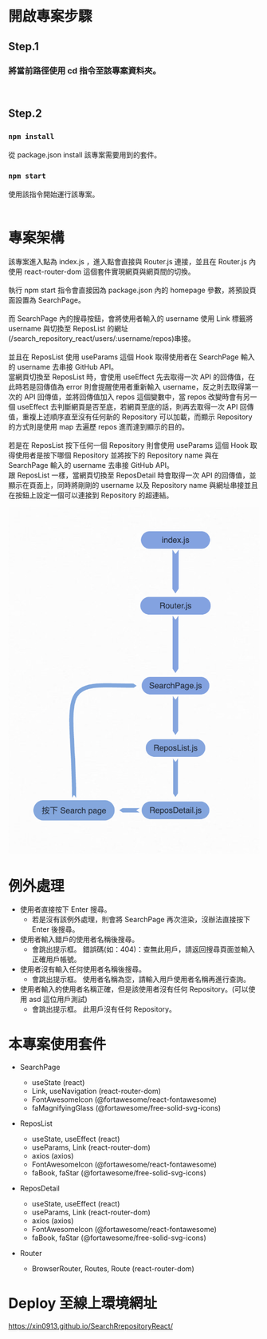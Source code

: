 # 開啟專案步驟
## Step.1
### 將當前路徑使用 cd 指令至該專案資料夾。
<br>

## Step.2
### `npm install`
從 package.json install 該專案需要用到的套件。
### `npm start`
使用該指令開始運行該專案。
<br><br>

# 專案架構
該專案進入點為 index.js ，進入點會直接與 Router.js 連接，並且在 Router.js 內使用 react-router-dom 這個套件實現網頁與網頁間的切換。
<br><br>
執行 npm start 指令會直接因為 package.json 內的 homepage 參數，將預設頁面設置為 SearchPage。
<br><br>
而 SearchPage 內的搜尋按鈕，會將使用者輸入的 username 使用 Link 標籤將 username 與切換至 ReposList 的網址(/search_repository_react/users/:username/repos)串接。
<br><br>
並且在 ReposList 使用 useParams 這個 Hook 取得使用者在 SearchPage 輸入的 username 去串接 GitHub API。<br>
當網頁切換至 ReposList 時，會使用 useEffect 先去取得一次 API 的回傳值，在此時若是回傳值為 error 則會提醒使用者重新輸入 username，反之則去取得第一次的 API 回傳值，並將回傳值加入 repos 這個變數中，當 repos 改變時會有另一個 useEffect 去判斷網頁是否至底，若網頁至底的話，則再去取得一次 API 回傳值，重複上述順序直至沒有任何新的 Repository 可以加載，而顯示 Repository 的方式則是使用 map 去遍歷 repos 進而達到顯示的目的。
<br><br>
若是在 ReposList 按下任何一個 Repository 則會使用 useParams 這個 Hook 取得使用者是按下哪個 Repository 並將按下的 Repository name 與在 SearchPage 輸入的 username 去串接 GitHub API。<br>
跟 ReposList 一樣，當網頁切換至 ReposDetail 時會取得一次 API 的回傳值，並顯示在頁面上，同時將剛剛的 username 以及 Repository name 與網址串接並且在按鈕上設定一個可以連接到 Repository 的超連結。

![alt 属性文本](./src/assets/homework.png)

# 例外處理
* 使用者直接按下 Enter 搜尋。
  - 若是沒有該例外處理，則會將 SearchPage 再次渲染，沒辦法直接按下 Enter 後搜尋。
* 使用者輸入錯戶的使用者名稱後搜尋。
  - 會跳出提示框。 錯誤碼(如：404)：查無此用戶，請返回搜尋頁面並輸入正確用戶帳號。
* 使用者沒有輸入任何使用者名稱後搜尋。
  - 會跳出提示框。 使用者名稱為空，請輸入用戶使用者名稱再進行查詢。
* 使用者輸入的使用者名稱正確，但是該使用者沒有任何 Repository。(可以使用 asd 這位用戶測試)
  - 會跳出提示框。 此用戶沒有任何 Repository。

# 本專案使用套件
* SearchPage
  - useState (react)
  - Link, useNavigation (react-router-dom)
  - FontAwesomeIcon (@fortawesome/react-fontawesome)
  - faMagnifyingGlass (@fortawesome/free-solid-svg-icons)

* ReposList
  - useState, useEffect (react)
  - useParams, Link (react-router-dom)
  - axios (axios)
  - FontAwesomeIcon (@fortawesome/react-fontawesome)
  - faBook, faStar (@fortawesome/free-solid-svg-icons)
  
* ReposDetail
  - useState, useEffect (react)
  - useParams, Link (react-router-dom)
  - axios (axios)
  - FontAwesomeIcon (@fortawesome/react-fontawesome)
  - faBook, faStar (@fortawesome/free-solid-svg-icons)

* Router
  - BrowserRouter, Routes, Route (react-router-dom)

# Deploy 至線上環境網址
https://xin0913.github.io/SearchRrepositoryReact/